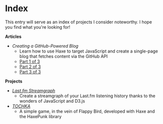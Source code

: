 # Index

This entry will serve as an index of projects I consider noteworthy. I hope you find what you're looking for! 

**Articles**

* _Creating a GitHub-Powered Blog_
    - Learn how to use Haxe to target JavaScript and create a single-page blog that fetches content via the GitHub API
    - [Part 1 of 3](http://dstrekelj.github.io/#/contents/content/2015-09-28-17-38-Creating-a-GitHub-Powered-Blog-(1).md)
    - [Part 2 of 3](http://dstrekelj.github.io/#/contents/content/2015-09-28-21-07-Creating-a-GitHub-Powered-Blog-(2).md)
    - [Part 3 of 3](http://dstrekelj.github.io/#/contents/content/2015-10-01-12-04-Creating-a-GitHub-Powered-Blog-(3).md)

**Projects**

* [_Last.fm Streamgraph_](http://dstrekelj.github.io/last.fm-streamgraph/)
    - Create a streamgraph of your Last.fm listening history thanks to the wonders of JavaScript and D3.js
* [_TOCHKA_](http://dstrekelj.github.io/tochka/)
    - A simple game, in the vein of Flappy Bird, developed with Haxe and the HaxePunk library

